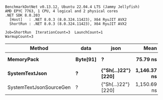 ```

BenchmarkDotNet v0.13.12, Ubuntu 22.04.4 LTS (Jammy Jellyfish)
AMD EPYC 7763, 1 CPU, 4 logical and 2 physical cores
.NET SDK 8.0.203
  [Host]   : .NET 8.0.3 (8.0.324.11423), X64 RyuJIT AVX2
  ShortRun : .NET 8.0.3 (8.0.324.11423), X64 RyuJIT AVX2

Job=ShortRun  IterationCount=3  LaunchCount=1  
WarmupCount=3  

```
| Method                  | data     | json                | Mean        | Error     | StdDev   | Min         | Max         | Gen0   | Allocated |
|------------------------ |--------- |-------------------- |------------:|----------:|---------:|------------:|------------:|-------:|----------:|
| **MemoryPack**              | **Byte[91]** | **?**                   |    **75.79 ns** |  **5.706 ns** | **0.313 ns** |    **75.45 ns** |    **76.05 ns** | **0.0019** |     **168 B** |
| **SystemTextJson**          | **?**        | **{&quot;Sh(...)22&quot;} [220]** | **1,146.37 ns** | **21.108 ns** | **1.157 ns** | **1,145.35 ns** | **1,147.62 ns** | **0.0019** |     **168 B** |
| SystemTextJsonSourceGen | ?        | {&quot;Sh(...)22&quot;} [220] | 1,150.69 ns | 14.411 ns | 0.790 ns | 1,149.77 ns | 1,151.16 ns | 0.0019 |     168 B |
